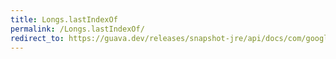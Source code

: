 ```yaml
---
title: Longs.lastIndexOf
permalink: /Longs.lastIndexOf/
redirect_to: https://guava.dev/releases/snapshot-jre/api/docs/com/google/common/primitives/Longs.html#lastIndexOf-long:A-long-
---
```

